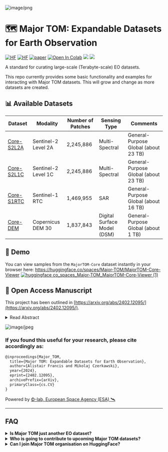 
![image/png](https://cdn-uploads.huggingface.co/production/uploads/6304c06eeb6d777a838eab63/BJKsLwX0GG4W3-gdf40TJ.png)

# 🗺️ Major TOM: Expandable Datasets for Earth Observation
[![HF](https://img.shields.io/badge/%F0%9F%A4%97-Datasets-yellow)](https://www.huggingface.co/Major-TOM) [![HF](https://img.shields.io/badge/%F0%9F%A4%97-Spaces_Demo-yellow)](https://huggingface.co/spaces/Major-TOM/MajorTOM-Core-Viewer) [![paper](https://img.shields.io/badge/arXiv-2402.12095-D12424)](https://www.arxiv.org/abs/2402.12095) <a href="https://colab.research.google.com/github/ESA-PhiLab/Major-TOM/blob/main/03-Filtering-in-Colab.ipynb" target="_parent"><img src="https://colab.research.google.com/assets/colab-badge.svg" alt="Open In Colab"/></a> <a href='https://www.youtube.com/watch?v=KonWxQ1mCpA'><img src='https://img.shields.io/badge/YouTube-%23FF0000.svg?style=flat&logo=youtube&logoColor=white' /></a> <a href='https://open.spotify.com/episode/6R3Rsi3iMwvuumlqFKJbIM'><img src='https://img.shields.io/badge/Spotify-1ED760?&logo=spotify&logoColor=white' /></a>


A standard for curating large-scale (Terabyte-scale) EO datasets.

This repo currently provides some basic functionality and examples for interacting with Major TOM datasets. This will grow and change as more datasets are created.

## 📊 Available Datasets
| Dataset    | Modality            | Number of Patches | Sensing Type | Comments |
|------------|---------------------|-------------------|--------------|----------|
| [Core-S2L2A](https://huggingface.co/datasets/Major-TOM/Core-S2L2A) | Sentinel-2 Level 2A | 2,245,886 | Multi-Spectral | General-Purpose Global (about 23 TB) |
| [Core-S2L1C](https://huggingface.co/datasets/Major-TOM/Core-S2L1C) | Sentinel-2 Level 1C | 2,245,886 | Multi-Spectral | General-Purpose Global (about 23 TB) |
| [Core-S1RTC](https://huggingface.co/datasets/Major-TOM/Core-S1RTC) | Sentinel-1 RTC | 1,469,955 | SAR | General-Purpose Global (about 16 TB) |
| [Core-DEM](https://huggingface.co/datasets/Major-TOM/Core-DEM) | Copernicus DEM 30 | 1,837,843 | Digital Surface Model (DSM) | General-Purpose Global (about 1 TB) |

## 🔭 Demo
You can view samples from the `MajorTOM-Core` dataset instantly in your browser here:
https://huggingface.co/spaces/Major-TOM/MajorTOM-Core-Viewer
[![huggingface co_spaces_Major-TOM_MajorTOM-Core-Viewer (1)](https://github.com/ESA-PhiLab/Major-TOM/assets/13435425/6a82c999-23f6-42e7-ad12-1e86869d17a4)](https://huggingface.co/spaces/Major-TOM/MajorTOM-Core-Viewer)

## 📌 Open Access Manuscript
This project has been outlined in [https://arxiv.org/abs/2402.12095/](https://arxiv.org/abs/2402.12095/).
<details>
<summary>Read Abstract</summary>
  
  > Deep learning models are increasingly data-hungry, requiring significant resources to collect and compile the datasets needed to train them, with Earth Observation (EO) models being no exception. However, the landscape of datasets in EO is relatively atomised, with interoperability made difficult by diverse formats and data structures. If ever larger datasets are to be built, and duplication of effort minimised, then a shared framework that allows users to combine and access multiple datasets is needed. Here, Major TOM (Terrestrial Observation Metaset) is proposed as this extensible framework. Primarily, it consists of a geographical indexing system based on a set of grid points and a metadata structure that allows multiple datasets with different sources to be merged. Besides the specification of Major TOM as a framework, this work also presents a large, open-access dataset, MajorTOM-Core, which covers the vast majority of the Earth's land surface. This dataset provides the community with both an immediately useful resource, as well as acting as a template for future additions to the Major TOM ecosystem.
</details>

![image/jpeg](https://cdn-uploads.huggingface.co/production/uploads/6304c06eeb6d777a838eab63/dfw2xVubATDEGj9--4i1D.jpeg)

### If you found this useful for your research, please cite accordingly as:
```latex
@inproceedings{Major_TOM,
  title={Major TOM: Expandable Datasets for Earth Observation}, 
  author={Alistair Francis and Mikolaj Czerkawski},
  year={2024},
  eprint={2402.12095},
  archivePrefix={arXiv},
  primaryClass={cs.CV}
}
```

Powered by [Φ-lab, European Space Agency (ESA) 🛰️](https://huggingface.co/ESA-philab)

---
## FAQ
<details>
  <summary><b>Is Major TOM just another EO dataset?</b></summary>

  Almost. Major TOM is **not a dataset**, but a project aiming to standardize some of the future EO datasets. As an example of what such a dataset could be like, **MajorTOM-Core** is released as a nearly global dataset of Sentinel-2 data.
  
  Scroll up to the 📊 **Available Datasets** section of this file to see the list of current datasets.
</details>

<details>
<summary><b>Who is going to contribute to upcoming Major TOM datasets?</b></summary>
  
  Anyone can contribute. The original authors of the Major TOM paper are already working on a few other datasets that will join the Major TOM initiative.
</details>

<details>
<summary><b>Can I join Major TOM organisation on HuggingFace?</b></summary>
  
  Anyone can join the organisation with reading rights. In order to gain contributor rights, you will need to contact one of the admins and verify who you are and how you would like to contribute (you should be allowed to contribute with any dataset that follows Major TOM standard).
</details>
